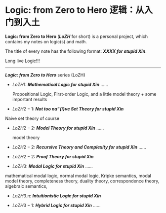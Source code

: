 # Logic: from Zero to Hero   逻辑：从入门到入土


**Logic: from Zero to Hero** (***LoZH*** for short) is a personal project, which contains my notes on logic(s) and math.

The title of every note has the following format: ***XXXX for stupid Xin***.

Long live Logic!!!


---
***Logic: from Zero to Hero*** series (LoZH)

- $LoZH 1$: ***Mathematical Logic for stupid Xin***  ......
  
  Propositional Logic, First-order Logic, and a little model theory + some important results


  
- $LoZH 2-1$: ***Not too na\"{i}ve Set Theory for stupid Xin***

Naive set theory of course

 
- $LoZH 2-2$: ***Model Theory for stupid Xin***  ......

  model theory


- $LoZH 2-2$: ***Recursive Theory and Complexity for stupid Xin***  ......


- $LoZH 2-2$: ***Proof Theory for stupid Xin***


- $LoZH 3$: ***Modal Logic for stupid Xin***  ......

mathematical modal logic, normal modal logic, Kripke semantics, modal model theory, completeness theory, duality theory, correspondence theory,
algebraic semantics, 


- $LoZH 3.\pi$: ***Intuitionistic Logic for stupid Xin***
  
- $LoZH 3-1$: ***Hybrid Logic for stupid Xin***   ......



